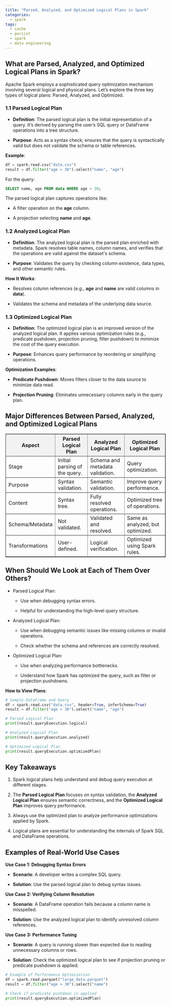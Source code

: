 ```yaml
---
title: "Parsed, Analyzed, and Optimized Logical Plans in Spark"
categories:
  - spark
tags:
  - cache
  - persist
  - spark
  - data engineering
---
```


## What are Parsed, Analyzed, and Optimized Logical Plans in Spark?
Apache Spark employs a sophisticated query optimization mechanism involving several logical and physical plans. Let’s explore the three key types of logical plans: Parsed, Analyzed, and Optimized.

### 1.1 Parsed Logical Plan
- **Definition**: The parsed logical plan is the initial representation of a query. It’s derived by parsing the user’s SQL query or DataFrame operations into a tree structure.

- **Purpose**: Acts as a syntax check; ensures that the query is syntactically valid but does not validate the schema or table references.

**Example**:
```python
df = spark.read.csv("data.csv")
result = df.filter("age > 30").select("name", "age")
```

For the query:
```sql
SELECT name, age FROM data WHERE age > 30;
```
The parsed logical plan captures operations like:
- A filter operation on the **age** column.

- A projection selecting **name** and **age**.

### 1.2 Analyzed Logical Plan
- **Definition**: The analyzed logical plan is the parsed plan enriched with metadata. Spark resolves table names, column names, and verifies that the operations are valid against the dataset's schema.

- **Purpose**: Validates the query by checking column existence, data types, and other semantic rules.

**How It Works**:

- Resolves column references (e.g., **age** and **name** are valid columns in **data**).

- Validates the schema and metadata of the underlying data source.

### 1.3 Optimized Logical Plan
- **Definition**: The optimized logical plan is an improved version of the analyzed logical plan. It applies various optimization rules (e.g., predicate pushdown, projection pruning, filter pushdown) to minimize the cost of the query execution.

- **Purpose**: Enhances query performance by reordering or simplifying operations.

**Optimization Examples**:
- **Predicate Pushdown**: Moves filters closer to the data source to minimize data read.

- **Projection Pruning**: Eliminates unnecessary columns early in the query plan.

## Major Differences Between Parsed, Analyzed, and Optimized Logical Plans
<table border="1" style="border-collapse: collapse; width: 100%;">
    <thead>
        <tr style="background-color: #f2f2f2;">
            <th>Aspect</th>
            <th>Parsed Logical Plan</th>
            <th>Analyzed Logical Plan</th>
            <th>Optimized Logical Plan</th>
        </tr>
    </thead>
    <tbody>
        <tr>
            <td>Stage</td>
            <td>Initial parsing of the query.</td>
            <td>Schema and metadata validation.</td>
            <td>Query optimization.</td>
        </tr>
        <tr>			
            <td>Purpose</td>
            <td>Syntax validation.</td>
            <td>Semantic validation.</td>
            <td>Improve query performance.</td>
        </tr>
        <tr>			
            <td>Content</td>
            <td>Syntax tree.</td>
            <td>Fully resolved operations.</td>
            <td>Optimized tree of operations.</td>
        </tr>
        <tr>			
            <td>Schema/Metadata</td>
            <td>Not validated.</td>
            <td>Validated and resolved.</td>
            <td>Same as analyzed, but optimized.</td>
        </tr>
        <tr>			
            <td>Transformations</td>
            <td>User-defined.</td>
            <td>Logical verification.</td>
            <td>Optimized using Spark rules.</td>
        </tr>
    </tbody>
</table>


## When Should We Look at Each of Them Over Others?
- Parsed Logical Plan:
    - Use when debugging syntax errors.

    - Helpful for understanding the high-level query structure.

- Analyzed Logical Plan:
    - Use when debugging semantic issues like missing columns or invalid operations.

    - Check whether the schema and references are correctly resolved.

- Optimized Logical Plan:
    - Use when analyzing performance bottlenecks.

    - Understand how Spark has optimized the query, such as filter or projection pushdowns.

**How to View Plans**:
```python
# Sample DataFrame and Query
df = spark.read.csv("data.csv", header=True, inferSchema=True)
result = df.filter("age > 30").select("name", "age")

# Parsed Logical Plan
print(result.queryExecution.logical)

# Analyzed Logical Plan
print(result.queryExecution.analyzed)

# Optimized Logical Plan
print(result.queryExecution.optimizedPlan)
```

## Key Takeaways
1. Spark logical plans help understand and debug query execution at different stages.

2. The **Parsed Logical Plan** focuses on syntax validation, the **Analyzed Logical Plan** ensures semantic correctness, and the **Optimized Logical Plan** improves query performance.

3. Always use the optimized plan to analyze performance optimizations applied by Spark.

4. Logical plans are essential for understanding the internals of Spark SQL and DataFrame operations.

## Examples of Real-World Use Cases
**Use Case 1: Debugging Syntax Errors**
- **Scenario**: A developer writes a complex SQL query.

- **Solution**: Use the parsed logical plan to debug syntax issues.

**Use Case 2: Verifying Column Resolution**
- **Scenario**: A DataFrame operation fails because a column name is misspelled.

- **Solution**: Use the analyzed logical plan to identify unresolved column references.

**Use Case 3: Performance Tuning**
- **Scenario**: A query is running slower than expected due to reading unnecessary columns or rows.

- **Solution**: Check the optimized logical plan to see if projection pruning or predicate pushdown is applied.
```python
# Example of Performance Optimization
df = spark.read.parquet("large_data.parquet")
result = df.filter("age > 30").select("name")

# Check if predicate pushdown is applied
print(result.queryExecution.optimizedPlan)
```

